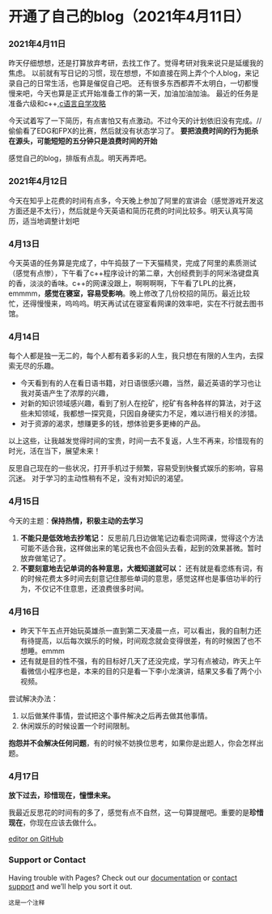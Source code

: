 
# 开通了自己的blog（2021年4月11日）
### 2021年4月11日
昨天仔细想想，还是打算放弃考研，去找工作了。觉得考研对我来说只是延缓我的焦虑。
以前就有写日记的习惯，现在想想，不如直接在网上弄个个人blog，来记录自己的日常生活，也算是催促自己吧。
还有很多东西都弄不太明白，一切都慢慢来吧，今天也算是正式开始准备工作的第一天，加油加油加油。
最近的任务是准备六级和c++,[c语言自学攻略](https://card.weibo.com/article/m/show/id/2309404469829309432076#_0)

今天试着写了一下简历，有点害怕又有点激动。不过今天的计划依旧没有完成。//偷偷看了EDG和FPX的比赛，然后就没有状态学习了。
**要把浪费时间的行为扼杀在源头，可能短短的五分钟只是浪费时间的开始**

感觉自己的blog，排版有点乱。明天再弄吧。
### 2021年4月12日
今天在知乎上花费的时间有点多，今天晚上参加了阿里的宣讲会（感觉游戏开发这方面还是不太行），然后就是今天英语和简历花费的时间比较多。明天认真写简历，适当地调整计划吧
### 4月13日
今天英语的任务算是完成了，中午捣鼓了一下天猫精灵，完成了阿里的素质测试（感觉有点惨），下午看了c++程序设计的第二章，大创经费到手的阿米洛键盘真的香，淡淡的香味。c++的网课没跟上，啊啊啊啊，下午看了LPL的比赛，emmmm，**感觉在寝室，容易受影响**。晚上修改了几份校招的简历。最近比较忙，还得慢慢来，呜呜呜。明天再试试在寝室看网课的效率吧，实在不行就去图书馆。
### 4月14日
每个人都是独一无二的，每个人都有着多彩的人生，我只想在有限的人生内，去探索无尽的乐趣。

- 今天看到有的人在看日语书籍，对日语很感兴趣，当然，最近英语的学习也让我对英语产生了浓厚的兴趣，
- 对新的知识领域感兴趣，看到了别人在挖矿，挖矿有各种各样的算法，对于这些未知领域，我都想一探究竟，只因自身硬实力不足，难以进行相关的涉猎。
- 对于资源的渴求，想赚更多的钱，想体验更多更棒的产品。

以上这些，让我越发觉得时间的宝贵，时间一去不复返，人生不再来，珍惜现有的时光，活在当下，展望未来！

反思自己现在的一些状况，打开手机过于频繁，容易受到快餐式娱乐的影响，容易沉迷。
对于学习的主动性稍有不足，没有对知识的渴望。

### 4月15日
今天的主题：**保持热情，积极主动的去学习**
1. **不能只是低效地去抄笔记：**
反思前几日边做笔记边看恋词网课，觉得这个方法可能不适合我，这样做出来的笔记我也不会回头去看，起到的效果甚微。暂时放弃做笔记了。
2. **不要刻意地去记单词的各种意思，大概知道就可以：**
还有就是看恋练有词，有的时候花费太多时间去刻意记住那些单词的意思，感觉这样也是事倍功半的行为，不仅记不住意思，还浪费很多时间。

### 4月16日
- 昨天下午五点开始玩英雄杀一直到第二天凌晨一点，可以看出，我的自制力还有待提高，以后每次娱乐的时候，时间观念就会变得很差，有的时候困了也不想睡。emmm
- 还有就是目的性不强，有的目标好几天了还没完成，学习有点被动，昨天上午看微信小程序也是，本来的目的只是看一下李小龙演讲，结果又多看了两个小视频。

尝试解决办法：
1. 以后做某件事情，尝试把这个事件解决之后再去做其他事情。
2. 休闲娱乐的时候设置一个时间限制。

**抱怨并不会解决任何问题**，有的时候不妨换位思考，如果你是出题人，你会怎样出题。

### 4月17日
**放下过去，珍惜现在，憧憬未来。**

我最近反思花的时间有的多了，感觉有点不自然，这一句算提醒吧。重要的是**珍惜现在**，你现在应该去做什么。


[editor on GitHub](https://github.com/LHQQ/liuxiaoxiao.github.io/edit/gh-pages/index.md) 

### Support or Contact

Having trouble with Pages? Check out our [documentation](https://docs.github.com/categories/github-pages-basics/) or [contact support](https://support.github.com/contact) and we’ll help you sort it out.

```
这是一个注释
```



